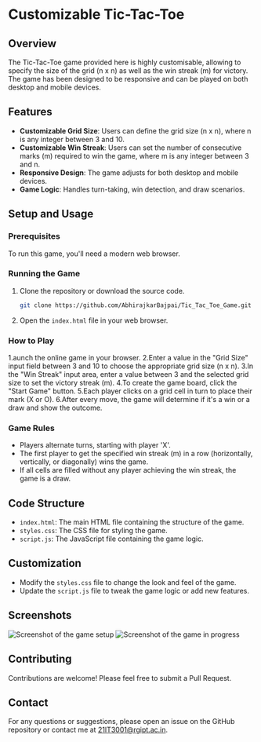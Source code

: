 # Customizable Tic-Tac-Toe

## Overview

The Tic-Tac-Toe game provided here is highly customisable, allowing to specify the size of the grid (n x n) as well as the win streak (m) for victory. The game has been designed to be responsive and can be played on both desktop and mobile devices.

## Features

- **Customizable Grid Size**: Users can define the grid size (n x n), where n is any integer between 3 and 10.
- **Customizable Win Streak**: Users can set the number of consecutive marks (m) required to win the game, where m is any integer between 3 and n.
- **Responsive Design**: The game adjusts for both desktop and mobile devices.
- **Game Logic**: Handles turn-taking, win detection, and draw scenarios.

## Setup and Usage

### Prerequisites

To run this game, you'll need a modern web browser.

### Running the Game

1. Clone the repository or download the source code.

    ```sh
    git clone https://github.com/AbhirajkarBajpai/Tic_Tac_Toe_Game.git
    ```

2. Open the `index.html` file in your web browser.

### How to Play

1.aunch the online game in your browser.
2.Enter a value in the "Grid Size" input field between 3 and 10 to choose the appropriate grid size (n x n).
3.In the "Win Streak" input area, enter a value between 3 and the selected grid size to set the victory streak (m).
4.To create the game board, click the "Start Game" button.
5.Each player clicks on a grid cell in turn to place their mark (X or O).
6.After every move, the game will determine if it's a win or a draw and show the outcome.

### Game Rules

- Players alternate turns, starting with player 'X'.
- The first player to get the specified win streak (m) in a row (horizontally, vertically, or diagonally) wins the game.
- If all cells are filled without any player achieving the win streak, the game is a draw.

## Code Structure

- `index.html`: The main HTML file containing the structure of the game.
- `styles.css`: The CSS file for styling the game.
- `script.js`: The JavaScript file containing the game logic.

## Customization

- Modify the `styles.css` file to change the look and feel of the game.
- Update the `script.js` file to tweak the game logic or add new features.

## Screenshots

![Screenshot of the game setup](screenshots/setup.png)
![Screenshot of the game in progress](screenshots/gameplay.png)


## Contributing

Contributions are welcome! Please feel free to submit a Pull Request.

## Contact

For any questions or suggestions, please open an issue on the GitHub repository or contact me at 21IT3001@rgipt.ac.in.
